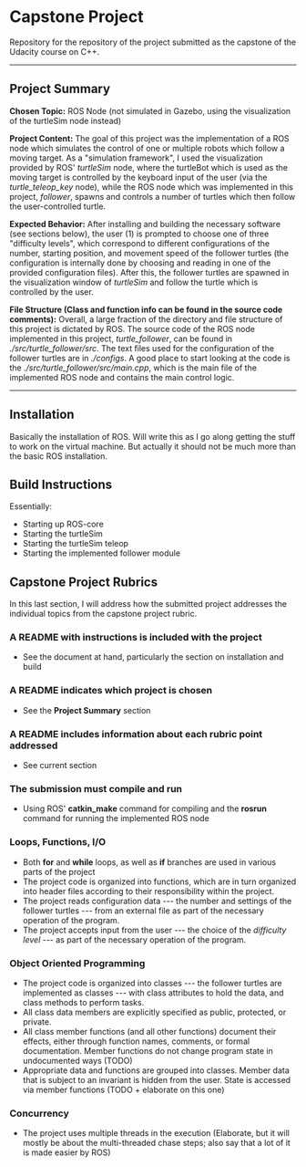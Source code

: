 # Capstone Project
Repository for the repository of the project submitted as the capstone of the Udacity course on C++.

****

## Project Summary

**Chosen Topic:** ROS Node (not simulated in Gazebo, using the visualization of the turtleSim node instead)

**Project Content:** The goal of this project was the implementation of a ROS node which simulates the control of one or multiple robots which follow a moving target. As a "simulation framework", I used the visualization provided by ROS' *turtleSim* node, where the turtleBot which is used as the moving target is controlled by the keyboard input of the user (via the *turtle_teleop_key* node), while the ROS node which was implemented in this project, *follower*, spawns and controls a number of turtles which then follow the user-controlled turtle.

**Expected Behavior:** After installing and building the necessary software (see sections below), the user (1) is prompted to choose one of three "difficulty levels", which correspond to different configurations of the number, starting position, and movement speed of the follower turtles (the configuration is internally done by choosing and reading in one of the provided configuration files). After this, the follower turtles are spawned in the visualization window of *turtleSim* and follow the turtle which is controlled by the user.

**File Structure (Class and function info can be found in the source code comments):** Overall, a large fraction of the directory and file structure of this project is dictated by ROS. The source code of the ROS node implemented in this project, *turtle_follower*, can be found in *./src/turtle_follower/src*. The text files used for the configuration of the follower turtles are in *./configs*. A good place to start looking at the code is the *./src/turtle_follower/src/main.cpp*, which is the main file of the implemented ROS node and contains the main control logic.

****

## Installation

Basically the installation of ROS. Will write this as I go along getting the stuff to work on the virtual machine. But actually it should not be much more than the basic ROS installation.

## Build Instructions
Essentially:

- Starting up ROS-core
- Starting the turtleSim
- Starting the turtleSim teleop
- Starting the implemented follower module

## Capstone Project Rubrics

In this last section, I will address how the submitted project addresses the individual topics from the capstone project rubric.

### A README with instructions is included with the project

- See the document at hand, particularly the section on installation and build

### A README indicates which project is chosen

- See the **Project Summary** section

### A README includes information about each rubric point addressed

- See current section

### The submission must compile and run

- Using ROS' **catkin_make** command for compiling and the **rosrun** command for running the implemented ROS node

### Loops, Functions, I/O

- Both **for** and **while** loops, as well as **if** branches are used in various parts of the project
- The project code is organized into functions, which are in turn organized into header files according to their responsibility within the project.
- The project reads configuration data --- the number and settings of the follower turtles --- from an external file as part of the necessary operation of the program.
- The project accepts input from the user --- the choice of the *difficulty level* --- as part of the necessary operation of the program.

### Object Oriented Programming

- The project code is organized into classes --- the follower turtles are implemented as classes --- with class attributes to hold the data, and class methods to perform tasks.
- All class data members are explicitly specified as public, protected, or private.
- All class member functions (and all other functions) document their effects, either through function names, comments, or formal documentation. Member functions do not change program state in undocumented ways (TODO)
- Appropriate data and functions are grouped into classes. Member data that is subject to an invariant is hidden from the user. State is accessed via member functions (TODO + elaborate on this one)

### Concurrency

- The project uses multiple threads in the execution (Elaborate, but it will mostly be about the multi-threaded chase steps; also say that a lot of it is made easier by ROS)




